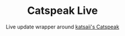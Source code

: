 <h1 align="center">Catspeak Live</h1>

<p align="center">Live update wrapper around <a href="https://github.com/katsaii/catspeak-lang" target="_blank">katsaii's Catspeak</a></p>
